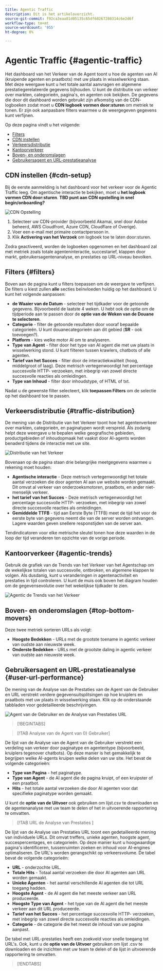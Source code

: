 ```yaml
---
title: Agentic Traffic
description: Dit is het artikeloverzicht.
source-git-commit: f92ca3eaa81d05135c65df60267280314c6e2d6f
workflow-type: tm+mt
source-wordcount: '955'
ht-degree: 0%

---
```



# Agentic Traffic {#agentic-traffic}

Het dashboard van het Verkeer van de Agent toont u hoe de agenten van AI (kruipende agenten en praatbots) met uw plaats in wisselwerking staan. Met deze weergave kunt u het totale aantal aanvragen en algemene prestatiegerelateerde gegevens bijhouden. U kunt de distributie van verkeer over markten, categorieën, pagina&#39;s, en agenten ook bekijken. De gegevens die door dit dashboard worden gebruikt zijn afkomstig van de CDN- logboeken zodat moet u **CDN logboek vormen door:sturen** om metriek te tonen. Er zijn ook aanpasbare filters waarmee u de weergegeven gegevens kunt verfijnen.

Op deze pagina vindt u het volgende:

* [Filters](#filters)
* [CDN instellen](#cdn-setup)
* [Verkeersdistributie](#traffic-distribution)
* [Kantoorverkeer](#agentic-trends)
* [Boven- en onderomslagen](#top-bottom-movers)
* [Gebruikersagent en URL-prestatieanalyse](#user-url-performance)

## CDN instellen {#cdn-setup}

Bij de eerste aanmelding is het dashboard voor het verkeer voor de Agentic Traffic leeg. Om agentische interactie te bekijken, moet u **het logboek vormen CDN door:sturen**. **TBD punt aan CDN opstelling in snel begin/onboarding?**

![ CDN Opstelling ](/help/dashboards/assets/ag-log-forward.png)

1. Selecteer uw CDN-provider (bijvoorbeeld Akamai, snel door Adobe beheerd, AWS Cloudfront, Azure CDN, Cloudflare of Overige).
2. Voer een e-mail met primaire contactpersoon in.
3. Klik **Activering van het Verzoek** om logboek toe te laten door:sturen.

Zodra geactiveerd, worden de logboeken opgenomen en het dashboard zal met metriek zoals totale agenteninteractie, succestarief, klappen door markt, gebruikersagentenanalyse, en prestaties op URL-niveau bevolken.

## Filters {#filters}

Boven aan de pagina kunt u filters toepassen om de weergave te verfijnen. De filters u kiest zullen **alle** secties beïnvloeden huidig op het dashboard. U kunt het volgende aanpassen:

* **de Waaier van de Datum** - selecteer het tijdkader voor de getoonde gegevens. Bijvoorbeeld de laatste 4 weken. U hebt ook de optie om de tijdperiode aan te passen door de **optie van de Weken van de Douane te selecteren**.
* **Categorie** - filter de getoonde resultaten door vooraf bepaalde categorieën. U kunt douanecategorieën aan dit gebied (**SR** - ook toevoegen?).
* **Platform** - kies welke motor AI om te analyseren.
* **Type van Agent** - filter door het type van AI agent die met uw plaats in wisselwerking stond. U kunt filteren tussen krawlers, chatbots of alle agenten.
* **Tarief van het Succes** - filter door de interactiekwaliteit (hoog, middelgroot of laag). Deze metrisch vertegenwoordigt het percentage succesvolle HTTP- verzoeken, met inbegrip van zowel directe succesvolle reacties als omleidingen.
* **Type van Inhoud** - filter door inhoudstype, of HTML of txt.

Nadat u de gewenste filter selecteert, klik **toepassen Filters** om de selectie op het dashboard toe te passen.

## Verkeersdistributie {#traffic-distribution}

De mening van de Distributie van het Verkeer toont hoe het agentenverkeer over markten, categorieën, en paginatypen wordt verspreid. Als zodanig helpt deze weergave u te bepalen welke geografische gebieden, productgebieden of inhoudopmaak het vaakst door AI-agents worden benaderd tijdens de interactie met uw site.

![ Distributie van het Verkeer ](/help/dashboards/assets/ag-main.png)

Bovenaan op de pagina staan drie belangrijke meetgegevens waarmee u rekening moet houden:

* **Agentische interactie** - Deze metrisch vertegenwoordigt het totale aantal verzoeken die door agenten AI aan uw website worden gemaakt. Dit omvat al verkeer van onderzoeksmotoren, praatbots, en ander niet-menselijk verkeer.
* **het tarief van het Succes** - Deze metrisch vertegenwoordigt het percentage succesvolle HTTP- verzoeken, met inbegrip van zowel directe succesvolle reacties als omleidingen.
* **Gemiddelde TTFB** - tijd aan Eerste Byte (TTFB) meet de tijd het voor de eerste byte van gegevens neemt die van de server worden ontvangen. Lagere waarden geven snellere responstijden van de server aan.

Tendindicatoren voor elke metrische sleutel tonen hoe deze waarden in de loop der tijd veranderen ten opzichte van de vorige periode.

## Kantoorverkeer {#agentic-trends}

Gebruik de grafiek van de Trends van het Verkeer van het Agentschap om de wekelijkse totalen van succesvolle, ontbroken, en algemene klappen te volgen. Als dusdanig, kunt u veranderingen in agentenactiviteit en prestaties in tijd controleren. U kunt de muis ook boven het diagram houden om de gegevensevolutie over het wekelijkse tijdkader te zien.

![ Agentic de Trends van het Verkeer ](/help/dashboards/assets/ag-trends.png)

## Boven- en onderomslagen {#top-bottom-movers}

Deze twee metriek sorteren URLs als volgt:

* **Hoogste Bedekken** - URLs met de grootste toename in agentic verkeer van oudste aan nieuwste week.
* **Onderste Bedekken** - URLs met de grootste daling in agentic verkeer van oudste aan nieuwste week.

## Gebruikersagent en URL-prestatieanalyse {#user-url-performance}

De mening van de Analyse van de Prestaties van de Agent van de Gebruiker en URL verstrekt verdere gegevensuitsplitsingen op hoe kruiplers en praatbots met uw plaats in wisselwerking staan. Klik op de onderstaande tabbladen voor gedetailleerde beschrijvingen.

![ Agent van de Gebruiker en de Analyse van Prestaties URL ](/help/dashboards/assets/user-agent.png)

>[!BEGINTABS]

>[!TAB  Analyse van de Agent van 0} Gebruiker]

De lijst van de Analyse van de Agent van de Gebruiker verstrekt een verdeling van verkeer door paginatype en agententype (bijvoorbeeld, kruiplers tegenover chatbots). Op deze manier is het gemakkelijk te begrijpen welke AI-agents kruipen welke delen van uw site. Het bevat de volgende categorieën:

* **Type van Pagina** - het paginatype.
* **Type van Agent** - de AI agent die de pagina kruipt, of een kruipster of een praatbot.
* **Hits** - het totale aantal verzoeken die door AI agenten voor dat specifieke paginatype worden gemaakt.

U kunt de **optie van de Uitvoer** ook gebruiken om lijst.csv te downloaden en de agentenanalyse met uw team te delen of het in uitvoerende rapportering te omvatten.

>[!TAB  URL de Analyse van Prestaties ]

De lijst van de Analyse van Prestaties URL toont een gedetailleerde mening van individuele URLs. Dit omvat treffers, unieke agenten, hoogste agent, succespercentages, en categorieën. Op deze manier kunt u hoogwaardige pagina&#39;s identificeren, tussenruimten zoeken en inhoud voor AI-engines optimaliseren. De URL&#39;s worden gerangschikt op verkeersvolume. De tabel bevat de volgende categorieën:

* **URL** - onderzochte URL.
* **Totale Hits** - Totaal aantal verzoeken die door AI agenten aan URL worden gemaakt.
* **Unieke Agenten** - het aantal verschillende AI agenten die tot URL toegang hadden.
* **Hoogste Agent** - de AI agent die het meeste verkeer aan URL produceerde.
* **Hoogste Type van Agent** - het type van de AI agent die het meeste verkeer aan dit URL produceerde.
* **Tarief van het Succes** - het percentage succesvolle HTTP- verzoeken, met inbegrip van zowel directe succesvolle reacties als omleidingen.
* **Categorie** - de categorie die het meest de inhoud van uw pagina aanpast.

De tabel met URL-prestaties heeft een zoekveld voor snelle toegang tot URL&#39;s. Ook, kunt u de **optie van de Uitvoer** gebruiken om lijst .csv te downloaden en de inzichten met uw team te delen of de lijst in uitvoerende rapportering te omvatten.

>[!ENDTABS]
